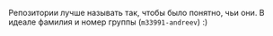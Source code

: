 Репозитории лучше называть так, чтобы было понятно, чьи они. В идеале фамилия и номер группы (`m33991-andreev`) :)

